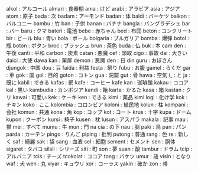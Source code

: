 alkol : アルコール
almari : 食器棚
ama : けど
arabi : アラビア
asia : アジア
atom : 原子
bada : 次
badam : アーモンド
badan : 体
baldi : バーケツ
balkon : バルコニー
bambu : 竹
ban : 子供
banan : バナナ
bangla : バングラデシュ
bar : バー
baru : クマ
bateri : 電池
bebe : 赤ちゃん
bed : 布団
beton : コンクリート
bir : ビール
blu : 青い
bola : ボール
bolgaria : ブルガリア
bomba : 爆弾
botol : 瓶
boton : ボタン
broc : ブラッシュ
brun : 茶色
buda : 仏
buk : 本
cam den : 午後
canti : 平和
carbon : 炭素
catan : 悪魔
cef : 頭取
cigo : 事故
dai : 大きい
daici : 大使
dawa kan : 薬屋
demon : 悪魔
den : 日
din guru : おぼさん
djungok : 中国
dou : 豆
faida : 利益
festa : 祭り
fubu : お腹
gamel : らくだ
gar : 車
gok : 国
gol : 目的
goton : コトン
gua : 洞窟
gut : 骨
hawa : 空気
i_ : と
ja : 既に
kabil : できる
kafas : 網
kafe : コーヒー
kafe kan : 珈琲館
kakau : ココア
kal : 黒い
kambudia : カンボジア
kandi : 飴
karta : かるた
kasa : 箱
kastan : クリ
kawai : 可愛い
kek : ケーキ
ken : できる
kimi : 薬品
kimi logi : 化け学
kok : チキン
koko : ここ
kolombia : コロンビア
koloni : 植民地
kolun : 柱
kompani : 会社
komun : 共通
kona : 角
kop : コップ
kot : コート
krus : 十字
kupa : ドーム
kupon : クーポン
kursi : 椅子
kusen : 枕
lusun : アスパラ
makala : 記事
mau : 猫
mei : すべて
mumu : 牛
mun : 門
na cia : の下
nau : 脳
paki : 鳥
pan : パン
parda : カーテン
pingo : りんご
piping : 批判
putong : 普通
rang : 色
re : 新しく
saf : 綺麗
sak : 袋
sang : 血液
sel : 細胞
sement : セメント
sen : 胴体
sigaret : タバコ
silsil : シリーズ
siti : 町
son : 夢
suan : 酸
tambur : ドラム
tcip : アルバニア
tcis : チーズ
tcokolat : ココア
tong : バケツ
umur : 歳
visin : となり
waf : 犬
wen : 丸
xiyar : キュウリ
xor : コーラス
yakin : 確か
zon : 帯

